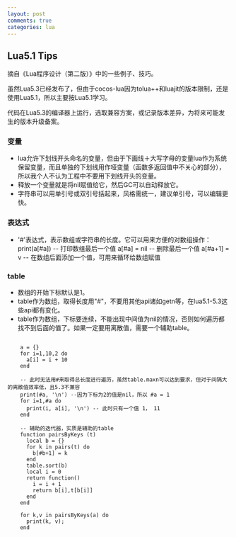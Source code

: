```yaml
---
layout: post
comments: true
categories: lua
---
```

## Lua5.1 Tips
  摘自《Lua程序设计（第二版）》中的一些例子、技巧。
  
  虽然Lua5.3已经发布了，但由于cocos-lua因为tolua++和luajit的版本限制，还是使用Lua5.1，所以主要按Lua5.1学习。
  
  代码在Lua5.3的编译器上运行，选取兼容方案，或记录版本差异，为将来可能发生的版本升级备案。
  
### 变量

- lua允许下划线开头命名的变量，但由于下画线＋大写字母的变量lua作为系统保留变量，而且单独的下划线用作哑变量（函数多返回值中不关心的部分），所以我个人不认为工程中不要用下划线开头的变量。
- 释放一个变量就是将nil赋值给它，然后GC可以自动释放它。
- 字符串可以用单引号或双引号括起来，风格需统一，建议单引号，可以编辑更快。

### 表达式

- '#'表达式，表示数组或字符串的长度。它可以用来方便的对数组操作：
    print(a[#a]) -- 打印数组最后一个值
    a[#a] = nil  -- 删除最后一个值
    a[#a+1] = v  -- 在数组后面添加一个值，可用来循环给数组赋值

### table

- 数组的开始下标默认是1。
- table作为数组，取得长度用"#"，不要用其他api诸如getn等，在lua5.1-5.3这些api都有变化。
- table作为数组，下标要连续，不能出现中间值为nil的情况，否则如何遍历都找不到后面的值了。如果一定要用离散值，需要一个辅助table。
<pre><code>
    a = {}
    for i=1,10,2 do
      a[i] = i + 10
    end
    
    -- 此时无法用#来取得总长度进行遍历，虽然table.maxn可以达到要求，但对于间隔大的离散值效率低，且5.3不兼容
    print(#a, '\n') --因为下标为2的值是nil，所以 #a = 1
    for i=1,#a do
      print(i, a[i], '\n') -- 此时只有一个值 1， 11
    end
    
    -- 辅助的迭代器，实质是辅助的table
    function pairsByKeys (t)
      local b = {}
      for k in pairs(t) do
        b[#b+1] = k
      end
      table.sort(b)
      local i = 0
      return function()
        i = i + 1
        return b[i],t[b[i]]
      end
    end
    
    for k,v in pairsByKeys(a) do
      print(k, v);
    end
</code></pre>
